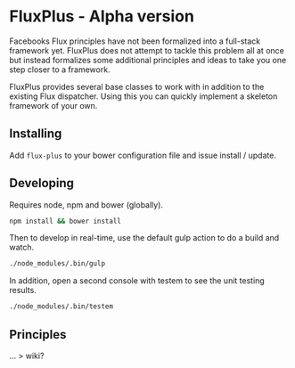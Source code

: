 # FluxPlus - Alpha version

Facebooks Flux principles have not been formalized into a full-stack framework yet.
FluxPlus does not attempt to tackle this problem all at once but instead formalizes
some additional principles and ideas to take you one step closer to a framework.

FluxPlus provides several base classes to work with in addition to the existing
Flux dispatcher. Using this you can quickly implement a skeleton framework of your own.

## Installing

Add `flux-plus` to your bower configuration file and issue install / update.

## Developing

Requires node, npm and bower (globally).

```sh
npm install && bower install
```

Then to develop in real-time, use the default gulp action to do a build and watch.

```sh
./node_modules/.bin/gulp
```

In addition, open a second console with testem to see the unit testing results.

```sh
./node_modules/.bin/testem
```

## Principles

... > wiki?
